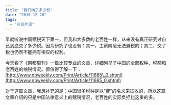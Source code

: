 ```yaml
---
title: "我们纳了多少税"
date: "2010-12-20"
tags: 
  - "只言片语"
---
```


早就听说中国赋税天下第一，但我和大多数的老百姓一样，从来没有真正研究过自己到底交了多少税。因为研究了也没有：其一，工薪阶层无法避税的；其二，交了税也仍然不能拥有相应的权利。

今天看了《南都周刊》一篇比较专业的文章，详细列举了中国的全部税种、税额和老百姓的纳税情况。很值得了解一下：  
[http://www.nbweekly.com/Print/Article/11665\_0.shtml](http://www.nbweekly.com/Print/Article/11665_0.shtml)

对于这篇文章，我想补充的是：中国很多税种是以“费”的名义来征收的，所以这篇文章介绍的只是中国法律意义上的赋税情况，老百姓的实际负担比这重的多。
